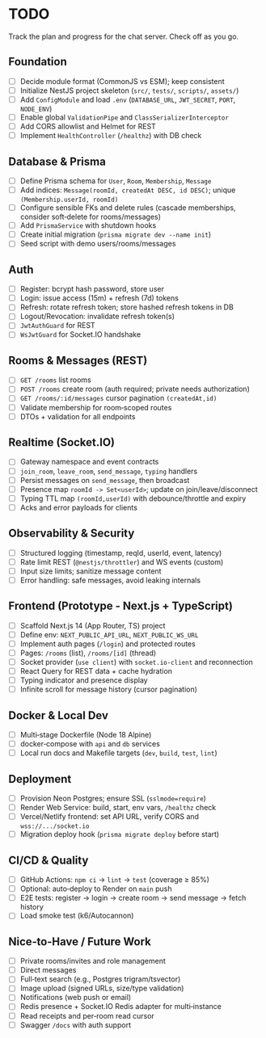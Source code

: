 # TODO

Track the plan and progress for the chat server. Check off as you go.

## Foundation

- [ ] Decide module format (CommonJS vs ESM); keep consistent
- [ ] Initialize NestJS project skeleton (`src/`, `tests/`, `scripts/`, `assets/`)
- [ ] Add `ConfigModule` and load `.env` (`DATABASE_URL`, `JWT_SECRET`, `PORT`, `NODE_ENV`)
- [ ] Enable global `ValidationPipe` and `ClassSerializerInterceptor`
- [ ] Add CORS allowlist and Helmet for REST
- [ ] Implement `HealthController` (`/healthz`) with DB check

## Database & Prisma

- [ ] Define Prisma schema for `User`, `Room`, `Membership`, `Message`
- [ ] Add indices: `Message(roomId, createdAt DESC, id DESC)`; unique `(Membership.userId, roomId)`
- [ ] Configure sensible FKs and delete rules (cascade memberships, consider soft‑delete for rooms/messages)
- [ ] Add `PrismaService` with shutdown hooks
- [ ] Create initial migration (`prisma migrate dev --name init`)
- [ ] Seed script with demo users/rooms/messages

## Auth

- [ ] Register: bcrypt hash password, store user
- [ ] Login: issue access (15m) + refresh (7d) tokens
- [ ] Refresh: rotate refresh token; store hashed refresh tokens in DB
- [ ] Logout/Revocation: invalidate refresh token(s)
- [ ] `JwtAuthGuard` for REST
- [ ] `WsJwtGuard` for Socket.IO handshake

## Rooms & Messages (REST)

- [ ] `GET /rooms` list rooms
- [ ] `POST /rooms` create room (auth required; private needs authorization)
- [ ] `GET /rooms/:id/messages` cursor pagination `(createdAt,id)`
- [ ] Validate membership for room‑scoped routes
- [ ] DTOs + validation for all endpoints

## Realtime (Socket.IO)

- [ ] Gateway namespace and event contracts
- [ ] `join_room`, `leave_room`, `send_message`, `typing` handlers
- [ ] Persist messages on `send_message`, then broadcast
- [ ] Presence map `roomId -> Set<userId>`; update on join/leave/disconnect
- [ ] Typing TTL map `(roomId,userId)` with debounce/throttle and expiry
- [ ] Acks and error payloads for clients

## Observability & Security

- [ ] Structured logging (timestamp, reqId, userId, event, latency)
- [ ] Rate limit REST (`@nestjs/throttler`) and WS events (custom)
- [ ] Input size limits; sanitize message content
- [ ] Error handling: safe messages, avoid leaking internals

## Frontend (Prototype - Next.js + TypeScript)

- [ ] Scaffold Next.js 14 (App Router, TS) project
- [ ] Define env: `NEXT_PUBLIC_API_URL`, `NEXT_PUBLIC_WS_URL`
- [ ] Implement auth pages (`/login`) and protected routes
- [ ] Pages: `/rooms` (list), `/rooms/[id]` (thread)
- [ ] Socket provider (`use client`) with `socket.io-client` and reconnection
- [ ] React Query for REST data + cache hydration
- [ ] Typing indicator and presence display
- [ ] Infinite scroll for message history (cursor pagination)

## Docker & Local Dev

- [ ] Multi‑stage Dockerfile (Node 18 Alpine)
- [ ] docker‑compose with `api` and `db` services
- [ ] Local run docs and Makefile targets (`dev`, `build`, `test`, `lint`)

## Deployment

- [ ] Provision Neon Postgres; ensure SSL (`sslmode=require`)
- [ ] Render Web Service: build, start, env vars, `/healthz` check
- [ ] Vercel/Netlify frontend: set API URL, verify CORS and `wss://.../socket.io`
- [ ] Migration deploy hook (`prisma migrate deploy` before start)

## CI/CD & Quality

- [ ] GitHub Actions: `npm ci` → `lint` → `test` (coverage ≥ 85%)
- [ ] Optional: auto‑deploy to Render on `main` push
- [ ] E2E tests: register → login → create room → send message → fetch history
- [ ] Load smoke test (k6/Autocannon)

## Nice‑to‑Have / Future Work

- [ ] Private rooms/invites and role management
- [ ] Direct messages
- [ ] Full‑text search (e.g., Postgres trigram/tsvector)
- [ ] Image upload (signed URLs, size/type validation)
- [ ] Notifications (web push or email)
- [ ] Redis presence + Socket.IO Redis adapter for multi‑instance
- [ ] Read receipts and per‑room read cursor
- [ ] Swagger `/docs` with auth support
